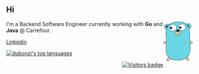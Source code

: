 ## Hi

<img align="right" width="80px" src="https://raw.githubusercontent.com/golang-samples/gopher-vector/master/gopher.svg" />

I'm a Backend Software Engineer currently working with **Go** and **Java** @  Carrefour.

[Linkedin](https://www.linkedin.com/in/dubonzi/)

<a href="https://github.com/dubonzi?tab=repositories"><img src="https://github-readme-stats.vercel.app/api/top-langs/?username=dubonzi&layout=compact&show_icons=true&theme=algolia" alt="dubonzi's top languages" /></a>

<p align="right">
  <a href="https://badges.pufler.dev">
      <img src="https://badges.pufler.dev/visits/dubonzi/dubonzi" alt="Visitors badge" />
   </a>
</p>
